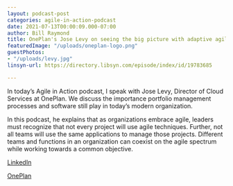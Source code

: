```yaml
---
layout: podcast-post
categories: agile-in-action-podcast
date: 2021-07-13T00:00:09.000-07:00
author: Bill Raymond
title: OnePlan's Jose Levy on seeing the big picture with adaptive agile
featuredImage: "/uploads/oneplan-logo.png"
guestPhotos:
- "/uploads/levy.jpg"
linsyn-url: https://directory.libsyn.com/episode/index/id/19783685

---
```

In today’s Agile in Action podcast, I speak with Jose Levy, Director of Cloud Services at OnePlan. We discuss the importance portfolio management processes and software still play in today’s modern organization.

In this podcast, he explains that as organizations embrace agile, leaders must recognize that not every project will use agile techniques. Further, not all teams will use the same applications to manage those projects. Different teams and functions in an organization can coexist on the agile spectrum while working towards a common objective.

[LinkedIn](https://www.linkedin.com/in/joserlevy-wh90/ "LinkedIn")

[OnePlan]()